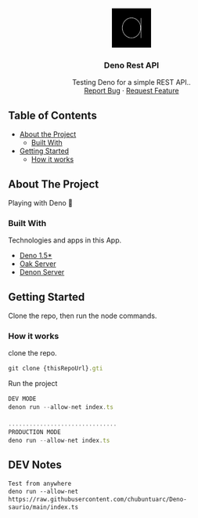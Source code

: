 <!-- PROJECT LOGO -->
<br />
<p align="center">
  <a href="https://github.com/chubuntuarc/Deno-saurio">
    <img src="assets/logo.png" alt="Logo" width="80" height="80">
  </a>

  <h3 align="center">Deno Rest API</h3>

  <p align="center">
    Testing Deno for a simple REST API..
    <br />
    <a href="https://github.com/chubuntuarc/Deno-saurio/issues">Report Bug</a>
    ·
    <a href="https://github.com/chubuntuarc/Deno-saurio/issues">Request Feature</a>
  </p>
</p>

<!-- TABLE OF CONTENTS -->
## Table of Contents

* [About the Project](#about-the-project)
  * [Built With](#built-with)
* [Getting Started](#getting-started)
  * [How it works](#how-it-works)

<!-- ABOUT THE PROJECT -->
## About The Project

Playing with Deno 🦕

### Built With
Technologies and apps in this App.
* [Deno 1.5*](https://deno.land/manual@v1.5.0/getting_started)
* [Oak Server](https://oakserver.github.io/oak/)
* [Denon Server](https://deno.land/x/denon@2.4.4)

## Getting Started
Clone the repo, then run the node commands.

### How it works

clone the repo.

```javascript
git clone {thisRepoUrl}.gti
```

Run the project

```javascript
DEV MODE
denon run --allow-net index.ts 

...............................
PRODUCTION MODE
deno run --allow-net index.ts

```

## DEV Notes

```
Test from anywhere
deno run --allow-net https://raw.githubusercontent.com/chubuntuarc/Deno-saurio/main/index.ts
```
